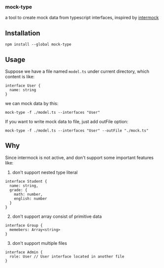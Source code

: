 ### mock-type

a tool to create mock data from typescript interfaces, inspired by [intermock](https://github.com/google/intermock)


## Installation

```
npm install --global mock-type
```

## Usage

Suppose we have a file named `model.ts` under current directory, which content is like:
```
interface User {
  name: string
}
```

we can mock data by this:
```
mock-type -f ./model.ts --interfaces "User"
```


If you want to write mock data to file, just add outFile option:
```
mock-type -f ./model.ts --interfaces "User" --outFile "./mock.ts"
```


## Why
Since intermock is not active, and don't support some important features like:

1. don't support nested type literal
```
interface Student {
  name: string,
  grade: {
    math: number,
    english: number
  }
}
```
2. don't support array consist of primitive data
```
interface Group {
  memebers: Array<string>
}
```
3. don't support multiple files
```
interface Admin {
  role: User // User interface located in another file
}
```

